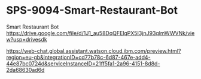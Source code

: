 # SPS-9094-Smart-Restaurant-Bot
Smart Restaurant Bot
https://drive.google.com/file/d/1J1_au58DqQFElqPX5I3jnJ93qlmWWVNk/view?usp=drivesdk

https://web-chat.global.assistant.watson.cloud.ibm.com/preview.html?region=eu-gb&integrationID=cd77b78c-6d87-467e-add4-44e87bc0724d&serviceInstanceID=21ff5fa1-2a96-4151-8d8d-2da68630ad6d



